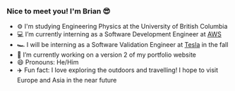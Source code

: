 ### Nice to meet you! I'm Brian 😎

- ⚙️ I'm studying Engineering Physics at the University of British Columbia
- 💻 I’m currently interning as a Software Development Engineer at [AWS](aws.amazon.com)
- 🏎️ I will be interning as a Software Validation Engineer at [Tesla](tesla.com) in the fall
- 💭 I’m currently working on a version 2 of my portfolio website
- 😄 Pronouns: He/Him
- ✈️ Fun fact: I love exploring the outdoors and travelling! I hope to visit Europe and Asia in the near future
